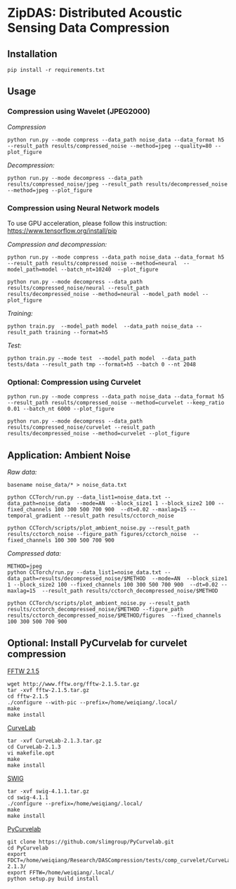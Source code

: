 # ZipDAS: Distributed Acoustic Sensing Data Compression


## Installation

```
pip install -r requirements.txt
```

## Usage

### Compression using Wavelet (JPEG2000)

*Compression*
```
python run.py --mode compress --data_path noise_data --data_format h5 --result_path results/compressed_noise --method=jpeg --quality=80 --plot_figure
```
*Decompression:*
```
python run.py --mode decompress --data_path results/compressed_noise/jpeg --result_path results/decompressed_noise --method=jpeg --plot_figure
```

### Compression using Neural Network models

To use GPU acceleration, please follow this instruction: https://www.tensorflow.org/install/pip

*Compression and decompression:*
```
python run.py --mode compress --data_path noise_data --data_format h5 --result_path results/compressed_noise --method=neural  --model_path=model --batch_nt=10240  --plot_figure
```
```
python run.py --mode decompress --data_path results/compressed_noise/neural --result_path results/decompressed_noise --method=neural --model_path model --plot_figure
```

*Training:*
```
python train.py  --model_path model  --data_path noise_data --result_path training --format=h5
```
*Test:*
```
python train.py --mode test  --model_path model  --data_path tests/data --result_path tmp --format=h5 --batch 0 --nt 2048
```

### Optional: Compression using Curvelet

```
python run.py --mode compress --data_path noise_data --data_format h5 --result_path results/compressed_noise --method=curvelet --keep_ratio 0.01 --batch_nt 6000 --plot_figure 
```
```
python run.py --mode decompress --data_path results/compressed_noise/curvelet --result_path results/decompressed_noise --method=curvelet --plot_figure
```

<!-- ```
python run.py --mode compress --data_path noise_data --data_format h5 --result_path results/compressed_noise --method=wavelet --keep_ratio 0.01 --batch_nt 6000 --plot_figure 
```
```
python run.py --mode decompress --data_path results/compressed_noise/wavelet --result_path results/decompressed_noise --method=wavelet --plot_figure
``` -->

## Application: Ambient Noise

*Raw data:*
```
basename noise_data/* > noise_data.txt
```
```
python CCTorch/run.py --data_list1=noise_data.txt --data_path=noise_data  --mode=AN  --block_size1 1 --block_size2 100 --fixed_channels 100 300 500 700 900  --dt=0.02 --maxlag=15 --temporal_gradient --result_path results/cctorch_noise
```
```
python CCTorch/scripts/plot_ambient_noise.py --result_path results/cctorch_noise --figure_path figures/cctorch_noise  --fixed_channels 100 300 500 700 900
```

<!-- *Preprocess data*
```
python CCTorch/run.py --data_list1=noise_data.txt --data_path=results/compressed_noise/jpeg/preprocess  --mode=AN  --block_size1 1 --block_size2 100 --fixed_channels 100 300 500 700 900  --dt=0.02 --maxlag=15  --result_path results/cctorch_preprocess_noise
```
```
python CCTorch/scripts/plot_ambient_noise.py --result_path results/cctorch_preprocess_noise --figure_path results/cctorch_preprocess_noise  --fixed_channels 100 300 500 700 900
``` -->

*Compressed data:*
```
METHOD=jpeg
python CCTorch/run.py --data_list1=noise_data.txt --data_path=results/decompressed_noise/$METHOD  --mode=AN  --block_size1 1 --block_size2 100 --fixed_channels 100 300 500 700 900  --dt=0.02 --maxlag=15  --result_path results/cctorch_decompressed_noise/$METHOD
```
```
python CCTorch/scripts/plot_ambient_noise.py --result_path results/cctorch_decompressed_noise/$METHOD --figure_path results/cctorch_decompressed_noise/$METHOD/figures  --fixed_channels 100 300 500 700 900
```

## Optional: Install PyCurvelab for curvelet compression

[FFTW 2.1.5](https://www.fftw.org/)

```
wget http://www.fftw.org/fftw-2.1.5.tar.gz
tar -xvf fftw-2.1.5.tar.gz
cd fftw-2.1.5
./configure --with-pic --prefix=/home/weiqiang/.local/
make
make install
```

[CurveLab](http://www.curvelet.org/)
```
tar -xvf CurveLab-2.1.3.tar.gz
cd CurveLab-2.1.3
vi makefile.opt
make
make install
```

[SWIG](https://www.swig.org/)
```
tar -xvf swig-4.1.1.tar.gz
cd swig-4.1.1
./configure --prefix=/home/weiqiang/.local/
make
make install
```

[PyCurvelab](https://github.com/slimgroup/PyCurvelab)
```
git clone https://github.com/slimgroup/PyCurvelab.git
cd PyCurvelab
export FDCT=/home/weiqiang/Research/DASCompression/tests/comp_curvelet/CurveLab-2.1.3/
export FFTW=/home/weiqiang/.local/
python setup.py build install
```


<!-- python run.py --mode compress --data_path noise_data --data_format h5 --result_path results/compressed_noise --method=jpeg --save_preprocess --quality=80 --batch_nt 6000 --plot_figure
python run.py --mode decompress --data_path results/compressed_noise/jpeg --result_path results/decompressed_noise --method=jpeg --plot_figure

python run.py --mode compress --data_path noise_data --data_format h5 --result_path results/compressed_noise --method=wavelet --keep_ratio 0.01 --batch_nt 6000 --plot_figure 
python run.py --mode decompress --data_path results/compressed_noise/wavelet --result_path results/decompressed_noise --method=wavelet --plot_figure

python run.py --mode compress --data_path noise_data --data_format h5 --result_path results/compressed_noise --method=curvelet --keep_ratio 0.01 --batch_nt 6000 --plot_figure 
python run.py --mode decompress --data_path results/compressed_noise/curvelet --result_path results/decompressed_noise --method=curvelet --plot_figure


python run.py --mode compress --data_path noise_data --data_format h5 --result_path results/compressed_noise --method=wavelet --keep_ratio 1.0 --batch_nt 6000 --plot_figure 
python run.py --mode decompress --data_path results/compressed_noise/wavelet --result_path results/decompressed_noise --method=wavelet --plot_figure

python run.py --mode compress --data_path noise_data --data_format h5 --result_path results/compressed_noise --method=curvelet --keep_ratio 1.0 --batch_nt 6000 --plot_figure 
python run.py --mode decompress --data_path results/compressed_noise/curvelet --result_path results/decompressed_noise --method=curvelet --plot_figure


python run.py --mode compress --data_path noise_data --data_format h5 --result_path results/compressed_noise/jpeg --method=jpeg --quality=50

python run.py --mode decompress --data_path results/compressed_noise/jpeg --result_path results/decompressed_noise/jpeg --method=jpeg

python run.py --mode compress --data_path noise_data --data_format h5 --result_path results/compressed_noise --method=jpeg --quality=24 --batch_nt=12000 && python run.py --mode decompress --data_path results/compressed_noise/jpeg --result_path results/decompressed_noise --method=jpeg  --plot_figure

python run.py --mode compress --data_path noise_data --data_format h5 --result_path results/compressed_noise --method=jpeg --quality=24 --plot_figure --batch_nt=12000 && python run.py --mode decompress --data_path results/compressed_noise/jpeg --result_path results/decompressed_noise --method=jpeg  --plot_figure

python run.py --mode compress --data_path event_data --data_format h5 --result_path results/compressed_event --method=jpeg --quality=10 && python run.py --mode decompress --data_path results/compressed_event/jpeg --result_path results/decompressed_event --method=jpeg  --plot_figure -->

<!-- ## Compression
```
python run.py --model_path model --mode compress --data_path tests/data --format h5 --result_path compressed --plot_figure
```

## Decompression
```
python run.py --model_path model --mode decompress --data_path compressed --result_path decompressed --plot_figure
```

## Training:
```
python train.py  --model_path model  --data_path tests/data --result_path training --format=h5
```

## Test:
```
python train.py --mode test  --model_path model  --data_path tests/data --result_path tmp --format=h5 --batch 0 --nt 2048
```

## Run CCTorch:
```
python run.py --data-list1=test_decompressed.txt --data-path=../decompressed --dt=0.04 --maxlag=30  --mode=AN  --block-size1 1300 --block-size2 1300 --fixed-channels 300 500 700 900  --log-interval 1 --result-path results_decompressed
```

## Install Python Packages
```
pip install imageio, pillow
``` -->


<!-- ## Experiments

## Ambient Noise

### compress data
```
python run.py --mode compress --data_path CCTorch/event_data/ --format h5 --result_path compressed_template --method=wavelet --keep_ratio=0.1 --plot_figure
```

### decompress data
```
python run.py --mode decompress --data_path compressed_template/wavelet --result_path decompressed_template/ --method=wavelet --plot_figure
```

### run CCTorch
#### RAW 
```
python ../CCTorch/run.py --pair-list=templates_raw/event_pair.txt  --data-path=templates_raw/template.dat --data-format=memmap --config=templates_raw/config.json  --batch-size=512  --result-path=templates_raw/ccpairs```
### COMPRESSED
```
```
python ../CCTorch/run.py --pair-list=templates_compressed/event_pair.txt  --data-path=templates_compressed/template.dat --data-format=memmap --config=templates_compressed/config.json  --batch-size=512  --result-path=templates_compressed/ccpairs
```



## Earthquake
### convert data
```
python CCTorch/tests/convert_templates.py
```

### compress data
```
python run.py --mode compress --data_path CCTorch/event_data/ --format h5 --result_path compressed_template --method=wavelet --keep_ratio=0.1 --plot_figure
```

### decompress data
```
python run.py --mode decompress --data_path compressed_template/wavelet --result_path decompressed_template/ --method=wavelet --plot_figure
```

### cut templates
```
python CCTorch/tests/convert_templates.py
```

### run CCTorch
#### RAW 
```
python ../CCTorch/run.py --pair-list=templates_raw/event_pair.txt  --data-path=templates_raw/template.dat --data-format=memmap --config=templates_raw/config.json  --batch-size=512  --result-path=templates_raw/ccpairs
```
### COMPRESSED
```
python ../CCTorch/run.py --pair-list=templates_compressed/event_pair.txt  --data-path=templates_compressed/template.dat --data-format=memmap --config=templates_compressed/config.json  --batch-size=512  --result-path=templates_compressed/ccpairs
``` -->

